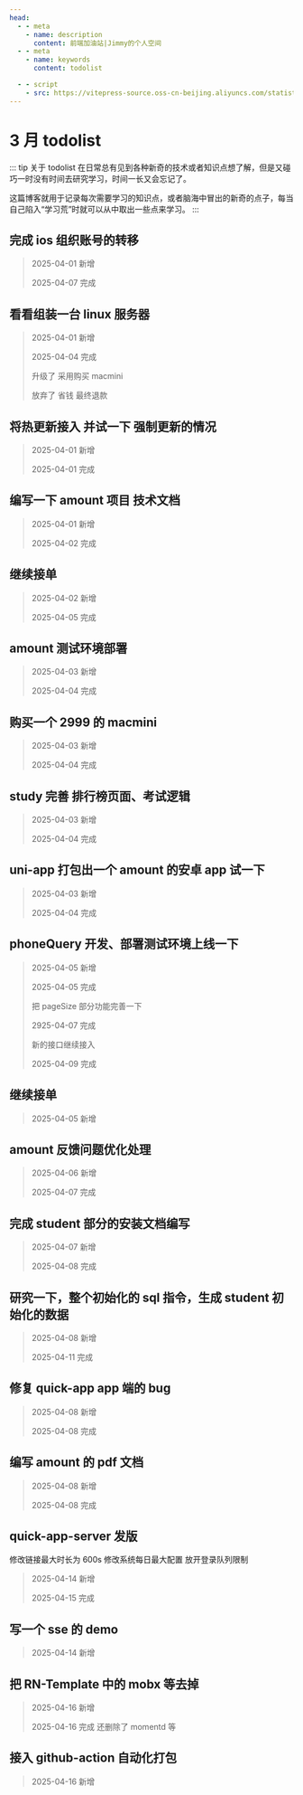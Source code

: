 ```yaml
---
head:
  - - meta
    - name: description
      content: 前端加油站|Jimmy的个人空间
  - - meta
    - name: keywords
      content: todolist

  - - script
    - src: https://vitepress-source.oss-cn-beijing.aliyuncs.com/statistics.js
---
```


# 3 月 todolist

::: tip 关于 todolist
在日常总有见到各种新奇的技术或者知识点想了解，但是又碰巧一时没有时间去研究学习，时间一长又会忘记了。

这篇博客就用于记录每次需要学习的知识点，或者脑海中冒出的新奇的点子，每当自己陷入“学习荒”时就可以从中取出一些点来学习。
:::

## 完成 ios 组织账号的转移

> 2025-04-01 新增
>
> 2025-04-07 完成

## 看看组装一台 linux 服务器

> 2025-04-01 新增
>
> 2025-04-04 完成
>
> 升级了 采用购买 macmini
>
> 放弃了 省钱 最终退款

## 将热更新接入 并试一下 强制更新的情况

> 2025-04-01 新增
>
> 2025-04-01 完成

## 编写一下 amount 项目 技术文档

> 2025-04-01 新增
>
> 2025-04-02 完成

## 继续接单

> 2025-04-02 新增
>
> 2025-04-05 完成

## amount 测试环境部署

> 2025-04-03 新增
>
> 2025-04-04 完成

## 购买一个 2999 的 macmini

> 2025-04-03 新增
>
> 2025-04-04 完成

## study 完善 排行榜页面、考试逻辑

> 2025-04-03 新增
>
> 2025-04-04 完成

## uni-app 打包出一个 amount 的安卓 app 试一下

> 2025-04-03 新增
>
> 2025-04-04 完成

## phoneQuery 开发、部署测试环境上线一下

> 2025-04-05 新增
>
> 2025-04-05 完成
>
> 把 pageSize 部分功能完善一下
>
> 2925-04-07 完成
>
> 新的接口继续接入
>
> 2025-04-09 完成

## 继续接单

> 2025-04-05 新增

## amount 反馈问题优化处理

> 2025-04-06 新增
>
> 2025-04-07 完成

## 完成 student 部分的安装文档编写

> 2025-04-07 新增
>
> 2025-04-08 完成

## 研究一下，整个初始化的 sql 指令，生成 student 初始化的数据

> 2025-04-08 新增
>
> 2025-04-11 完成

## 修复 quick-app app 端的 bug

> 2025-04-08 新增
>
> 2025-04-08 完成

## 编写 amount 的 pdf 文档

> 2025-04-08 新增
>
> 2025-04-08 完成

## quick-app-server 发版

修改链接最大时长为 600s
修改系统每日最大配置
放开登录队列限制

> 2025-04-14 新增
>
> 2025-04-15 完成

## 写一个 sse 的 demo

> 2025-04-14 新增

## 把 RN-Template 中的 mobx 等去掉

> 2025-04-16 新增
>
> 2025-04-16 完成 还删除了 momentd 等

## 接入 github-action 自动化打包

> 2025-04-16 新增
